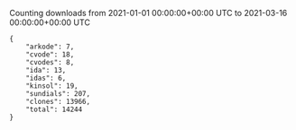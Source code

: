 
Counting downloads from 2021-01-01 00:00:00+00:00 UTC to 2021-03-16 00:00:00+00:00 UTC

```
{
    "arkode": 7,
    "cvode": 18,
    "cvodes": 8,
    "ida": 13,
    "idas": 6,
    "kinsol": 19,
    "sundials": 207,
    "clones": 13966,
    "total": 14244
}
```
